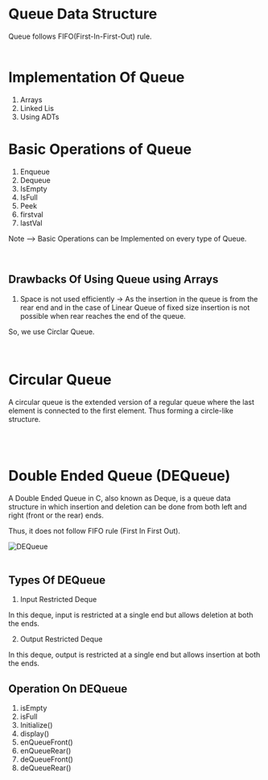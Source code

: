 # Queue Data Structure

Queue follows FIFO(First-In-First-Out) rule.
<br>
<br>

# Implementation Of Queue
1. Arrays
2. Linked Lis
3. Using ADTs

# Basic Operations of Queue
1. Enqueue
2. Dequeue
3. IsEmpty
4. IsFull
5. Peek
6. firstval
7. lastVal

Note --> Basic Operations can be Implemented on every type of Queue.

<br>

## Drawbacks Of Using Queue using Arrays
1. Space is not used efficiently -> As the insertion in the queue is from the rear end and in the case of Linear Queue of fixed size insertion is not possible when rear reaches the end of the queue.

So, we use Circlar Queue.

<br>

# Circular Queue

A circular queue is the extended version of a regular queue where the last element is connected to the first element. Thus forming a circle-like structure.

<br>
<br>

# Double Ended Queue (DEQueue)

A Double Ended Queue in C, also known as Deque, is a queue data structure in which insertion and deletion can be done from both left and right (front or the rear) ends.

Thus, it does not follow FIFO rule (First In First Out).


<img src="https://cdn.programiz.com/sites/tutorial2program/files/deque.png" alt="DEQueue">

<br>
<br>

## Types Of DEQueue
1. Input Restricted Deque

In this deque, input is restricted at a single end but allows deletion at both the ends.

2. Output Restricted Deque

In this deque, output is restricted at a single end but allows insertion at both the ends.

## Operation On DEQueue

1. isEmpty
2. isFull
3. Initialize()
4. display()
5. enQueueFront()
6. enQueueRear()
7. deQueueFront()
8. deQueueRear()